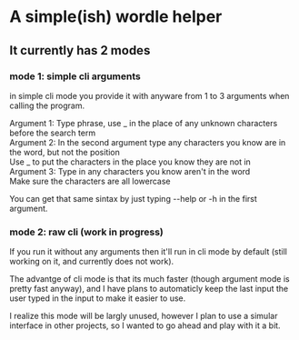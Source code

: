 # A simple(ish) wordle helper

## It currently has 2 modes

### mode 1: simple cli arguments

in simple cli mode you provide it with anyware from 1 to 3 arguments when calling the program.

Argument 1: Type phrase, use _ in the place of any unknown characters before the search term  
Argument 2: In the second argument type any characters you know are in the word, but not the position  
Use _ to put the characters in the place you know they are not in  
Argument 3: Type in any characters you know aren't in the word  
Make sure the characters are all lowercase  

You can get that same sintax by just typing --help or -h in the first argument.

### mode 2: raw cli (work in progress)

If you run it without any arguments then it'll run in cli mode by default (still working on it, and currently does not work).  

The advantge of cli mode is that its much faster (though argument mode is pretty fast anyway), and I have plans to automaticly keep the last input the user typed in the input to make it easier to use.

I realize this mode will be largly unused, however I plan to use a simular interface in other projects, so I wanted to go ahead and play with it a bit.
